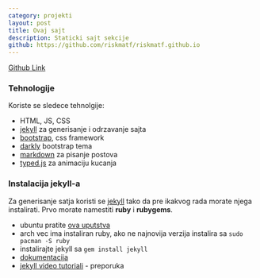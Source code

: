 ```yaml
---
category: projekti
layout: post
title: Ovaj sajt
description: Staticki sajt sekcije
github: https://github.com/riskmatf/riskmatf.github.io
---
```

[Github Link](https://github.com/riskmatf/riskmatf.github.io)
### Tehnologije
Koriste se sledece tehnolgije:
- HTML, JS, CSS
- [jekyll](http://jekyllrb.com) za generisanje i odrzavanje sajta
- [bootstrap](http://getbootstrap.com/), css framework
- [darkly](https://bootswatch.com/darkly/) bootstrap tema
- [markdown](https://github.com/adam-p/markdown-here/wiki/Markdown-Cheatsheet) za pisanje postova
- [typed.js](https://github.com/mattboldt/typed.js/) za animaciju kucanja

### Instalacija jekyll-a
Za generisanje satja koristi se [jekyll](http://jekyllrb.com) tako da pre ikakvog rada morate njega instalirati.
Prvo morate namestiti **ruby** i **rubygems**.
- ubuntu pratite [ova uputstva](https://gorails.com/setup/ubuntu/16.04)
- arch vec ima instaliran ruby, ako ne najnovija verzija instalira sa `sudo pacman -S ruby`
- instalirajte jekyll sa `gem install jekyll`
- [dokumentacija](http://jekyllrb.com/)
- [jekyll video tutoriali](https://www.youtube.com/watch?v=oiNVQ9Zjy4o&list=PLWjCJDeWfDdfVEcLGAfdJn_HXyM4Y7_k-) - preporuka
